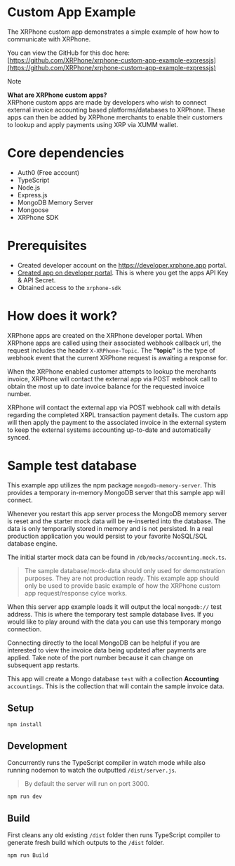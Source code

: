 # Custom App Example

The XRPhone custom app demonstrates a simple example of how how to communicate with XRPhone.

You can view the GitHub for this doc here:
[https://github.com/XRPhone/xrphone-custom-app-example-expressjs](https://github.com/XRPhone/xrphone-custom-app-example-expressjs) 

>[!NOTE]
><b>What are XRPhone custom apps?</b><br>
XRPhone custom apps are made by developers who wish to connect external invoice accounting based platforms/databases to XRPhone. These apps can then be added by XRPhone merchants to enable their customers to lookup and apply payments using XRP via XUMM wallet.

# Core dependencies
- Auth0 (Free account)
- TypeScript
- Node.js
- Express.js
- MongoDB Memory Server 
- Mongoose
- XRPhone SDK

# Prerequisites

- Created developer account on the https://developer.xrphone.app portal.
- [Created app on developer portal](/v0.0.1/Developer%20Portal/creating-custom-app). This is where you get the apps API Key & API Secret.
- Obtained access to the `xrphone-sdk`

# How does it work?

XRPhone apps are created on the XRPhone developer portal. When XRPhone apps are called using their associated webhook callback url, the request includes the header `X-XRPhone-Topic`. The **"topic"** is the type of webhook event that the current XRPhone request is awaiting a response for. 

When the XRPhone enabled customer attempts to lookup the merchants invoice, XRPhone will contact the external app via POST webhook call to obtain the most up to date invoice balance for the requested invoice number. 

XRPhone will contact the external app via POST webhook call with details regarding the completed XRPL transaction payment details. The custom app will then apply the payment to the associated invoice in the external system to keep the external systems accounting up-to-date and automatically synced.

# Sample test database

This example app utilizes the npm package `mongodb-memory-server`. This provides a temporary in-memory MongoDB server that this sample app will connect. 

Whenever you restart this app server process the MongoDB memory server is reset and the starter mock data will be re-inserted into the database. The data is only temporarily stored in memory and is not persisted. In a real production application you would persist to your favorite NoSQL/SQL database engine.

The initial starter mock data can be found in `/db/mocks/accounting.mock.ts`.

> The sample database/mock-data should only used for demonstration purposes. They are not production ready. This example app should only be used to provide basic example of how the XRPhone custom app request/response cylce works.

When this server app example loads it will output the local `mongodb://` test address. This is where the temporary test sample database lives. If you would like to play around with the data you can use this temporary mongo connection. 

Connecting directly to the local MongoDB can be helpful if you are interested to view the invoice data being updated after payments are applied. Take note of the port number because it can change on subsequent app restarts.

This app will create a Mongo database `test` with a collection **Accounting** `accountings`. This is the collection that will contain the sample invoice data.

## Setup

```shell
npm install
```

## Development

Concurrently runs the TypeScript compiler in watch mode while also running nodemon to watch the outputted `/dist/server.js`.

> By default the server will run on port 3000.

```
npm run dev
```

## Build

First cleans any old existing `/dist` folder then runs TypeScript compiler to generate fresh build which outputs to the `/dist` folder.

```
npm run Build
```